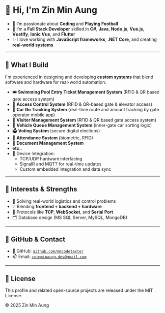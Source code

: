 # 👋 Hi, I'm <b>Zin Min Aung</b>

- 👀 I’m passionate about **Coding** and **Playing Football**
- 🌱 I’m a **Full Stack Developer** skilled in **C#**, **Java**, **Node.js**, **Vue.js**, **Vuetify**, **Ionic Vue**, and **Flutter**
- ✨ I love working with **JavaScript frameworks**, **.NET Core**, and creating **real-world systems**

---

## 🔧 What I Build

I'm experienced in designing and developing **custom systems** that blend software and hardware for real-world automation:

- 🎟 **Swimming Pool Entry Ticket Management System** (RFID & QR based gate access system)
- 🛂 **Access Control System** (RFID & QR-based gate & elevator access)
- 🚗 **Car Go Tracking System** (real-time route and amount tracking by gate operator mobile app)
- 🧾 **Visitor Management System** (RFID & QR based gate access system)
- 🚦 **Vehicle Queue Management System** (inner-gate car sorting logic)
- 🗳 **Voting System** (secure digital elections)
- 📅 **Attendance System** (biometric, RFID)
- 🧾 **Document Management System**
- **etc..**
- 🔌 Device Integration:
  - TCP/UDP hardware interfacing
  - SignalR and MQTT for real-time updates
  - Custom embedded integration and data sync

---

## 🧠 Interests & Strengths

- 🧪 Solving real-world logistics and control problems
- 💡 Blending **frontend + backend + hardware**
- 📡 Protocols like **TCP**, **WebSocket**, and **Serial Port**
- 🗂 Database design (MS SQL Server, MySQL, MongoDB)

---

## 👤 GitHub & Contact

- 🔗 GitHub: <code><a href="https://github.com/mmcodetester" target="_blank">github.com/mmcodetester</a></code>
- 📫 Email: <code><a href="mailto:zxinminaung.dev@gmail.com">zxinminaung.dev@gmail.com</a></code>

---

## 🪪 License

This profile and related open-source projects are released under the MIT License.

© 2025 Zin Min Aung

<!---
zxinminaung-dev/zxinminaung-dev is a ✨ special ✨ repository because its `README.md` (this file) appears on your GitHub profile.
You can click the Preview link to take a look at your changes.
--->
